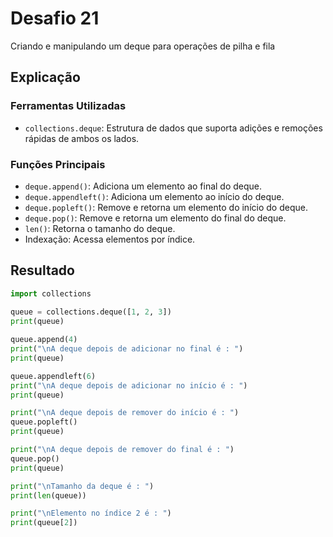 # Desafio 21

Criando e manipulando um deque para operações de pilha e fila

## Explicação

### Ferramentas Utilizadas

- `collections.deque`: Estrutura de dados que suporta adições e remoções rápidas de ambos os lados.

### Funções Principais

- `deque.append()`: Adiciona um elemento ao final do deque.
- `deque.appendleft()`: Adiciona um elemento ao início do deque.
- `deque.popleft()`: Remove e retorna um elemento do início do deque.
- `deque.pop()`: Remove e retorna um elemento do final do deque.
- `len()`: Retorna o tamanho do deque.
- Indexação: Acessa elementos por índice.

## Resultado

```py
import collections
    
queue = collections.deque([1, 2, 3])
print(queue)

queue.append(4)
print("\nA deque depois de adicionar no final é : ")
print(queue)

queue.appendleft(6)
print("\nA deque depois de adicionar no início é : ")
print(queue)

print("\nA deque depois de remover do início é : ")
queue.popleft()
print(queue)

print("\nA deque depois de remover do final é : ")
queue.pop()
print(queue)

print("\nTamanho da deque é : ")
print(len(queue))

print("\nElemento no índice 2 é : ")
print(queue[2])